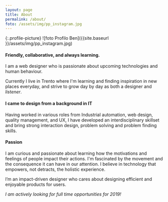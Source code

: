 ```yaml
---
layout: page
title: About
permalink: /about/
foto: /assets/img/pp_instagram.jpg
---
```


{:.profile-picture}
![foto Profilo Ben]({{site.baseurl }}/assets/img/pp_instagram.jpg)

<!-- **chi sono** -->
#### Friendly, collaborative, and always learning.
I am a web designer who is passionate about upcoming technologies and human behaviour. 
<!-- and bridging the gap between humans and technology. -->
Currently I live in Trento where I'm learning and finding inspiration in new places everyday, and strive to grow day by day as both a designer and *listener*.
<!-- I like to concretize my design discoveries in infographics and sometimes develop them too. -->

<!-- **background** -->
#### I came to design from a background in IT
<!-- I am a designer with a background in IT. <br> -->
Having worked in various roles from Industrial automation, web design, quality management, and UX, I have developed an interdisciplinary skillset and bring strong interaction design, problem solving and problem finding skills. 
<!-- allowing me to design solutions in a holistic way.  -->

<!-- **passioni** -->
#### Passion
<!-- I love learning about new perspectives from different people, enriching my minds with different views & experiences. -->
<!-- I'm fascinated by how we perceive things and how this is related to how we remember them. -->

<!-- I believe in the power of visualization of word, that can fit the gap left in our imaginations with detail -->
<!-- I get excited discovering new technologies and I'm fascinated by all the enhancement in the world. -->

<!-- **Come mi piace lavorare** -->
<!-- Passion for details
Time management 
Pomodoro technique -->
<!-- As a designer, I enjoy solving complex problems by using a holistic design process with a focus on multi-disciplinary collaboration and rapid iteration.  -->
I am curious and passionate about learning how the motivations and feelings of people impact their actions. 
I'm fascinated by the movement and the consequence it can have in our attention.
I believe in technology that empowers, not detracts, the holistic experience. 
<!-- **Mission** -->
I’m an impact-driven designer who cares about designing efficient and enjoyable products for users. 

<!-- I am a self-motivated designer, who is always open to new challenges and opportunities that can help me continue to develop and grow as a designer. 
I aim to learn, explore and design, creative solutions and experiences that focus on solving practical real-life problems. 

For me design goes beyond what things look like, it’s about how things function. It is about open collaboration, building empathy for all users types, asking the right questions and following an iterative human-centred approach to bring new and meaningful experiences to life. -->


<!-- **Cosa faccio adesso** -->
<!-- Right now I'm giving myself some time experimenting and diving deeper into the following fields: 
  Front end development
  UX Design
  Motion Design
  UI Design -->

<!-- **contact me** -->
*I am actively looking for full time opportunities for 2019!*

<!-- If you want to ask something or you feel like you want to let me know anything, just drop a line here
You can find me online also at 
<div class="social-links">
  {%- include social.html -%}
</div> -->


<!-- Parole che voglio usare
Holistic
empowering
Pomodoro Technique
Problem finfing 
Rapid Iteration
-->



<!-- I am a multi-disciplinary designer  -->
<!-- Hi! I’m Ben, a Product (UX/UI) Designer in Trento. -->
<!-- I got crazy dad move -->
<!-- I feel about mmyself that I have to pursue great achievement. -->
<!-- More now than always seems easy to create valuable digital product. -->
<!-- I'm still trying to find where to give my full attention and putting all my work -->
<!-- I feel like there are so many things to learn.. There are days in which at the end I stop to reflect and i realize there are many things that i learned today, but i've also found even more things I'd like to learn.
Right now my main objective is experimenting a little bit in all these fields to better understand where I'd like to specialize. -->
<!-- T shaped expertise -->

